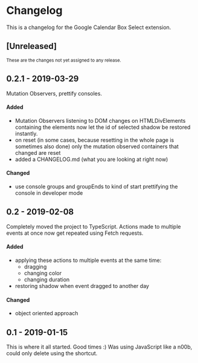 # Changelog
This is a changelog for the Google Calendar Box Select extension.

## [Unreleased] 
<small>These are the changes not yet assigned to any release.</small>

## 0.2.1 - 2019-03-29
Mutation Observers, prettify consoles.

#### Added
- Mutation Observers listening to DOM changes on HTMLDivElements containing the elements now let the id of selected shadow be restored instantly.
- on reset (in some cases, because resetting in the whole page is sometimes also done) only the mutation observed containers that changed are reset
- added a CHANGELOG.md (what you are looking at right now)
#### Changed
- use console groups and groupEnds to kind of start prettifying the console in developer mode

## 0.2 - 2019-02-08
Completely moved the project to TypeScript. Actions made to multiple events at once now get repeated using Fetch requests.

#### Added
- applying these actions to multiple events at the same time:
  - dragging 
  - changing color
  - changing duration
- restoring shadow when event dragged to another day
#### Changed
- object oriented approach

## 0.1 - 2019-01-15
This is where it all started. Good times :) Was using JavaScript like a n00b, could only delete using the shortcut.